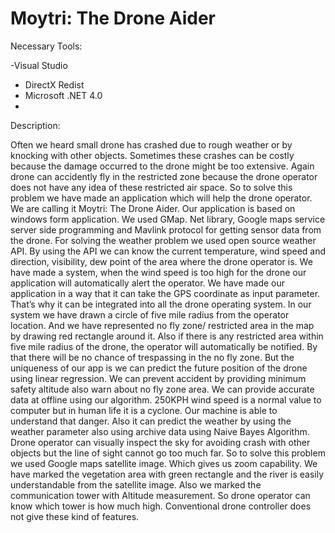 Moytri: The Drone Aider
=======================


Necessary Tools:

-Visual Studio
- DirectX Redist
- Microsoft .NET 4.0
- 

Description:

Often we heard small drone has crashed due to rough weather or by knocking with other objects. Sometimes these crashes can be costly because the damage occurred to the drone might be too extensive. Again drone can accidently fly in the restricted zone because the drone operator does not have any idea of these restricted air space. So to solve this problem we have made an application which will help the drone operator. We are calling it Moytri: The Drone Aider.
Our application is based on windows form application. We used GMap. Net library, Google maps service server side programming and Mavlink protocol for getting sensor data from the drone. For solving the weather problem we used open source weather API. By using the API we can know the current temperature, wind speed and direction, visibility, dew point of the area where the drone operator is. We have made a system, when the wind speed is too high for the drone our application will automatically alert the operator.
We have made our application in a way that it can take the GPS coordinate as input parameter. That’s why it can be integrated into all the drone operating system. In our system we have drawn a circle of five mile radius from the operator location. And we have represented no fly zone/ restricted area in the map by drawing red rectangle around it. Also if there is any restricted area within five mile radius of the drone, the operator will automatically be notified. By that there will be no chance of trespassing in the no fly zone.
But the uniqueness of our app is we can predict the future position of the drone using linear regression. We can prevent accident by providing minimum safety altitude also warn about no fly zone area. We can provide accurate data at offline using our algorithm. 250KPH wind speed is a normal value to computer but in human life it is a cyclone. Our machine is able to understand that danger. Also it can predict the weather by using the weather parameter also using archive data using Naive Bayes Algorithm.
Drone operator can visually inspect the sky for avoiding crash with other objects but the line of sight cannot go too much far. So to solve this problem we used Google maps satellite image. Which gives us zoom capability. We have marked the vegetation area with green rectangle and the river is easily understandable from the satellite image. Also we marked the communication tower with Altitude measurement. So drone operator can know which tower is how much high.
Conventional drone controller does not give these kind of features.
